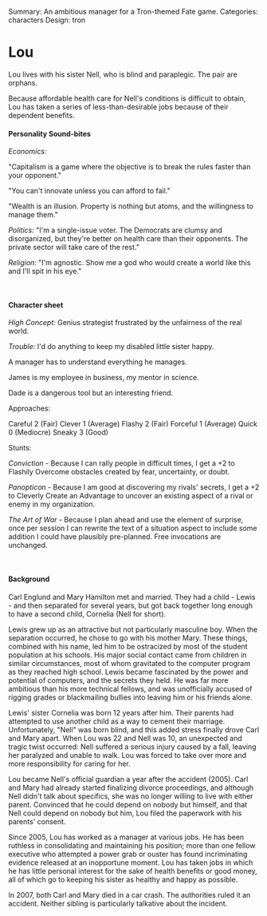 Summary: An ambitious manager for a Tron-themed Fate game.
Categories: characters
Design: tron

# Lou

<div class="orange-lightcycle-right orange-lightcycle-bottom" markdown="1">

Lou lives with his sister Nell, who is blind and paraplegic. The pair are orphans.

Because affordable health care for Nell's conditions is difficult to obtain, Lou has taken a series of less-than-desirable jobs because of their dependent benefits.

#### Personality Sound-bites

_Economics:_

"Capitalism is a game where the objective is to break the rules faster than your opponent."

"You can't innovate unless you can afford to fail."

"Wealth is an illusion. Property is nothing but atoms, and the willingness to manage them."

_Politics:_ "I'm a single-issue voter. The Democrats are clumsy and disorganized, but they're better on health care than their opponents. The private sector will take care of the rest."

_Religion:_ "I'm agnostic. Show me a god who would create a world like this and I'll spit in his eye."

</div>

<br>

<div class="pane-lightcycle-top pane-lightcycle-left pane-lightcycle-bottom" markdown="1">

#### Character sheet

_High Concept:_ Genius strategist frustrated by the unfairness of the real world.

_Trouble:_ I'd do anything to keep my disabled little sister happy.

A manager has to understand everything he manages.

James is my employee in business, my mentor in science.

Dade is a dangerous tool but an interesting friend.

Approaches:

Careful 2 (Fair)
Clever 1 (Average)
Flashy 2 (Fair)
Forceful 1 (Average)
Quick 0 (Mediocre)
Sneaky 3 (Good)

Stunts:

_Conviction_ - Because I can rally people in difficult times, I get a +2 to Flashily Overcome obstacles created by fear, uncertainty, or doubt.

_Panopticon_ - Because I am good at discovering my rivals' secrets, I get a +2 to Cleverly Create an Advantage to uncover an existing aspect of a rival or enemy in my organization.

_The Art of War_ - Because I plan ahead and use the element of surprise, once per session I can rewrite the text of a situation aspect to include some addition I could have plausibly pre-planned. Free invocations are unchanged.

</div>

<br>

<div class="orange-lightcycle-left" markdown="1">

#### Background

Carl Englund and Mary Hamilton met and married. They had a child - Lewis - and then separated for several years, but got back together long enough to have a second child, Cornelia (Nell for short).

Lewis grew up as an attractive but not particularly masculine boy. When the separation occurred, he chose to go with his mother Mary. These things, combined with his name, led him to be ostracized by most of the student population at his schools. His major social contact came from children in similar circumstances, most of whom gravitated to the computer program as they reached high school. Lewis became fascinated by the power and potential of computers, and the secrets they held. He was far more ambitious than his more technical fellows, and was unofficially accused of rigging grades or blackmailing bullies into leaving him or his friends alone.

Lewis' sister Cornelia was born 12 years after him. Their parents had attempted to use another child as a way to cement their marriage. Unfortunately, "Nell" was born blind, and this added stress finally drove Carl and Mary apart. When Lou was 22 and Nell was 10, an unexpected and tragic twist occurred: Nell suffered a serious injury caused by a fall, leaving her paralyzed and unable to walk. Lou was forced to take over more and more responsibility for caring for her.

Lou became Nell's official guardian a year after the accident (2005). Carl and Mary had already started finalizing divorce proceedings, and although Nell didn't talk about specifics, she was no longer willing to live with either parent. Convinced that he could depend on nobody but himself, and that Nell could depend on nobody but him, Lou filed the paperwork with his parents' consent.

Since 2005, Lou has worked as a manager at various jobs. He has been ruthless in consolidating and maintaining his position; more than one fellow executive who attempted a power grab or ouster has found incriminating evidence released at an inopportune moment. Lou has taken jobs in which he has little personal interest for the sake of health benefits or good money, all of which go to keeping his sister as healthy and happy as possible.

In 2007, both Carl and Mary died in a car crash. The authorities ruled it an accident. Neither sibling is particularly talkative about the incident.

</div>
